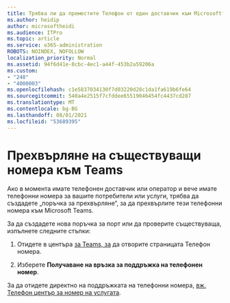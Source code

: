 ```yaml
---
title: Трябва ли да преместите Телефон от един доставчик към Microsoft?
ms.author: heidip
author: microsoftheidi
ms.audience: ITPro
ms.topic: article
ms.service: o365-administration
ROBOTS: NOINDEX, NOFOLLOW
localization_priority: Normal
ms.assetid: 94f6d41e-8cbc-4ec1-a44f-453b2a59206a
ms.custom:
- "248"
- "4000003"
ms.openlocfilehash: c1e5837034130f7d03220d28c1da1fa619b6fe64
ms.sourcegitcommit: 540a4e2515f7cfddee65519046454fc4437cd287
ms.translationtype: MT
ms.contentlocale: bg-BG
ms.lasthandoff: 08/01/2021
ms.locfileid: "53689395"
---
```

# <a name="port-existing-numbers-to-teams"></a>Прехвърляне на съществуващи номера към Teams

Ако в момента имате телефонен доставчик или оператор и вече имате телефонни номера за вашите потребители или услуги, трябва да създадете „поръчка за прехвърляне“, за да прехвърлите тези телефонни номера към Microsoft Teams.  

За да създадете нова поръчка за порт или да проверите съществуваща, изпълнете следните стъпки: 

1. Отидете в центъра [за Teams, за](https://admin.teams.microsoft.com/phone-numbers) да отворите страницата Телефон номера. 

1. Изберете **Получаване на връзка за поддръжка на телефонен номер**. 

За да отидете директно на поддръжката на телефонни номера, [вж. Телефон център за номер на услугата](https://pstnsd.powerappsportals.com/).  